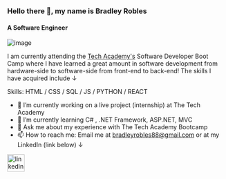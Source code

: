 ### Hello there 👋, my name is Bradley Robles
#### A Software Engineer
![image](https://user-images.githubusercontent.com/26016505/197311459-61958489-ab8c-4974-bd45-39525084b380.png)

I am currently attending the [Tech Academy's](https://www.learncodinganywhere.com/) Software Developer Boot Camp where I have learned a great amount in software development from hardware-side to software-side from front-end to back-end! The skills I have acquired include ↓ 

Skills: HTML / CSS / SQL / JS /  PYTHON / REACT

- 🔭 I’m currently working on a live project (internship) at The Tech Academy 
- 🌱 I’m currently learning C# , .NET Framework, ASP.NET, MVC
- 💬 Ask me about my experience with The Tech Academy Bootcamp 
- 📫 How to reach me: Email me at bradleyrobles88@gmail.com or at my LinkedIn (link below) 	↓ 


[<img src='https://cdn.jsdelivr.net/npm/simple-icons@3.0.1/icons/linkedin.svg' alt='linkedin' height='40'>](https://www.linkedin.com/in/bradley-robles/)   

